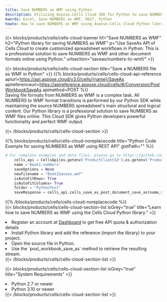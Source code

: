 ```yaml
---
title: Save NUMBERS as WMF using Python 
description: Utilizing Aspose.Cells Cloud SDK for Python to save NUMBERS format file as WMF format file. 
kwords: Excel, Save NUMBERS as WMF, REST, Python
howto: How to save NUMBERS as WMF using Aspose.Cells Cloud Python library.
---
```



{{< blocks/products/cells/cells-cloud-banner h1="Save NUMBERS as WMF" h2="Python library for saving NUMBERS as WMF" p="Use SaveAs API of Cells Cloud to create customized spreadsheet workflows in Python. This is a professional solution to save NUMBERS as WMF and other document formats online using Python." urlsection="saveas/numbers-to-wmf/" >}}

{{< blocks/products/cells/cells-cloud-section  title="Save a NUMBERS file as WMF in Python" >}}
{{% blocks/products/cells/cells-cloud-api-reference  apiurl=https://api.aspose.cloud/v3.0/cells/{name}/SaveAs  apireferenceurl=https://apireference.aspose.cloud/cells/#/Conversion/PostWorkbookSaveAs  apimethod=POST %}}
<br/>
Saving file formats from NUMBERS as WMF is a complex task. All NUMBERS to WMF format transitions is performed by our Python SDK while maintaining the source NUMBERS spreadsheet's main structural and logical content. Our Python library is a professional solution to save NUMBERS as WMF files online. This Cloud SDK gives Python developers powerful functionality and perfect WMF output.

{{< /blocks/products/cells/cells-cloud-section >}}

{{% blocks/products/cells/cells-cloud-noreplacecode title="Python Code Example for saving NUMBERS as WMF using REST API" gistPath="" %}}
  
```python
# For complete examples and data files, please go to https://github.com/aspose-cells-cloud/aspose-cells-cloud-python/
    cells_api = CellsApi(os.getenv('ProductClientId'),os.getenv('ProductClientSecret'))
    name ='Book1.numbers'    
    saveOptions = None
    newfilename = "Book1Saveas.wmf"
    isAutoFitRows= True
    isAutoFitColumns= True
    folder = "PythonTest"
    saveResponse = cells_api.cells_save_as_post_document_save_as(name,save_options=saveOptions, newfilename=(folder +'/' + newfilename),folder=folder)
```
  
{{% /blocks/products/cells/cells-cloud-noreplacecode  %}}
<br/>
{{< blocks/products/cells/cells-cloud-section-list isGrey="true"  title="Learn how to save NUMBERS as WMF using the Cells Cloud Python library." >}}
<li>Register an account at <a href="https://dashboard.aspose.cloud/">Dashboard</a> to get free API quota & authorization details</li>
<li>Install Python library and add the reference (import the library) to your project.</li>
<li>Open the source file in Python.</li>
<li>Use the `post_workbook_save_as` method to retrieve the resulting stream.</li>
{{< /blocks/products/cells/cells-cloud-section-list >}}

{{< blocks/products/cells/cells-cloud-section-list isGrey="true"  title="System Requirements" >}}
<li>Python 2.7 or newer</li>
<li>Python 3.10 or newer</li>
{{< /blocks/products/cells/cells-cloud-section-list >}}

